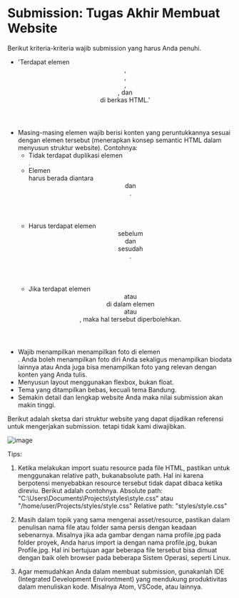 # Submission: Tugas Akhir Membuat Website

Berikut kriteria-kriteria wajib submission yang harus Anda penuhi.

* 'Terdapat elemen <code><header></code>, <footer>, <main>, <article>, dan <aside> di berkas HTML.'
* Masing-masing elemen wajib berisi konten yang peruntukkannya sesuai dengan elemen tersebut (menerapkan konsep semantic HTML dalam menyusun struktur website).
  Contohnya:
   * Tidak terdapat duplikasi elemen <main>.
   * Elemen <main> harus berada diantara <header> dan <footer>.
   * Harus terdapat elemen <header> sebelum <main> dan <footer> sesudah <main>.
   * Jika terdapat elemen <header> atau <footer> di dalam elemen <article> atau <aside>, maka hal tersebut diperbolehkan.
* Wajib menampilkan menampilkan foto di elemen <aside>. Anda boleh menampilkan foto diri Anda sekaligus menampilkan biodata lainnya atau Anda juga bisa menampilkan foto yang relevan dengan konten yang Anda tulis.
* Menyusun layout menggunakan flexbox, bukan float.
* Tema yang ditampilkan bebas, kecuali tema Bandung.
* Semakin detail dan lengkap website Anda maka nilai submission akan makin tinggi.

Berikut adalah sketsa dari struktur website yang dapat dijadikan referensi untuk mengerjakan submission. tetapi tidak kami diwajibkan.

![image](https://github.com/user-attachments/assets/a4bf2128-4b82-49ec-87d8-638284bba5ee)


Tips:
1. Ketika melakukan import suatu resource pada file HTML, pastikan untuk menggunakan relative path, bukanabsolute path. Hal ini karena berpotensi menyebabkan resource tersebut tidak dapat dibaca ketika direviu. Berikut adalah contohnya.
Absolute path: "C:\Users\Documents\Projects\styles\style.css" atau "/home/user/Projects/styles/style.css"
Relative path: "styles/style.css"

2. Masih dalam topik yang sama mengenai asset/resource, pastikan dalam penulisan nama file atau folder sama persis dengan keadaan sebenarnya. Misalnya jika ada gambar dengan nama profile.jpg pada folder proyek, Anda harus import ia dengan nama profile.jpg, bukan Profile.jpg. Hal ini bertujuan agar beberapa file tersebut bisa dimuat dengan baik oleh browser pada beberapa Sistem Operasi, seperti Linux.

3. Agar memudahkan Anda dalam membuat submission, gunakanlah IDE (Integrated Development Environtment) yang mendukung produktivitas dalam menuliskan kode. Misalnya Atom, VSCode, atau lainnya.
